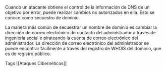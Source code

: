 Cuando un atacante obtiene el control de la información de DNS de un objetivo por error, puede realizar cambios no autorizados en ella. Esto se conoce como secuestro de dominio.

La manera más común de secuestrar un nombre de dominio es cambiar la dirección de correo electrónico de contacto del administrador a través de ingeniería social o pirateando la cuenta de correo electrónico del administrador. La dirección de correo electrónico del administrador se puede encontrar fácilmente a través del registro de WHOIS del dominio, que es de registro público.

Tags
[[Ataques Cibernéticos]]
